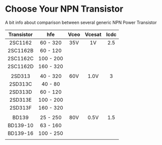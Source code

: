 # Choose Your NPN Transistor
A bit info about comparison between several generic NPN Power Transistor

| Transistor |   hfe   | Vceo | Vcesat | Icdc |
|:----------:|:-------:|:----:|:------:|:----:|
| 2SC1162    |60 - 320 | 35V  |   1V   |  2.5 |
| 2SC1162B   |60 - 120 |      |        |      |
| 2SC1162C   |100 - 200|      |        |      |
| 2SC1162D   |160 - 320|      |        |      |
| | | | |
| 2SD313     |40 - 320 | 60V  |  1.0V  |   3  |
| 2SD313C    |40 - 80  |      |        |      |
| 2SD313D    |60 - 120 |      |        |      |
| 2SD313E    |100 - 200|      |        |      |
| 2SD313F    |160 - 320|      |        |      |
| | | | |
| BD139      |25 - 250 | 80V  |  0.5V  |  1.5 |
| BD139-10   |63 - 160 |      |        |      |
| BD139-16   |100 - 250|      |        |      |
| | | | |

